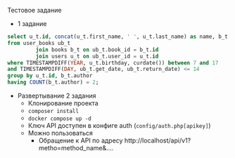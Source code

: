 Тестовое задание

+ 1 задание
```sql
select u_t.id, concat(u_t.first_name, ' ', u_t.last_name) as name, b_t.author, group_concat(b_t.name) as books
from user_books ub_t
         join books b_t on ub_t.book_id = b_t.id
         join users u_t on ub_t.user_id = u_t.id
where TIMESTAMPDIFF(YEAR, u_t.birthday, curdate()) between 7 and 17
and TIMESTAMPDIFF(DAY, ub_t.get_date, ub_t.return_date) <= 14
group by u_t.id, b_t.author
having COUNT(b_t.author) = 2;
```

+ Развертывание 2 задания
  + Клонирование проекта
  + ```composer install```
  + ```docker compose up -d```
  + Ключ API доступен в конфиге auth (```config/auth.php[apikey]```)
  + Можно пользоваться 
    + Обращение к API по адресу http://localhost/api/v1?metho=method_name&....
  
